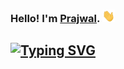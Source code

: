 ### Hello! I'm [Prajwal](https://github.com/prajwal-38). <a href="https://github.com/prajwal-38"><img src="wave.gif" width="20px" height="20px" /></a>
<!-- [![Typing SVG](https://readme-typing-svg.demolab.com?font=Fira+Code&weight=300&size=18&pause=1000&random=false&width=435&lines=Welcome+to+my+GitHub+profile!%F0%9F%91%8B;My+favorite+language+is+Python%F0%9F%A6%80;I+love+to+automate+stuff%F0%9F%92%BB;I+also+love+music%F0%9F%8E%B5+and+gpus%F0%9F%93%9A;well+that+is+it!%F0%9F%93%A6)](https://github.com/prajwal-38) -->
<a href="https://github.com/prajwal-38"><img src="https://readme-typing-svg.demolab.com?font=Fira+Code&weight=300&size=18&pause=1000&random=false&width=435&lines=Welcome+to+my+GitHub+profile!%F0%9F%91%8B;My+favorite+language+is+Python🐍;I+love+to+automate+stuff%F0%9F%92%BB;I+also+love+music%F0%9F%8E%B5+and+gpus👀;and I use Arch, btw!%F0%9F%93%A6" alt="Typing SVG" /></a>
---


